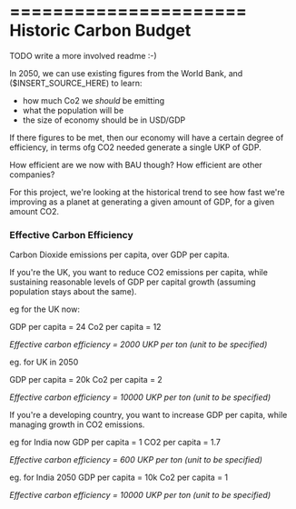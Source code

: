 ======================
Historic Carbon Budget
======================
TODO write a more involved readme :-)

In 2050, we can use existing figures from the World Bank, and ($INSERT_SOURCE_HERE) to learn:

* how much Co2 we _should_ be emitting
* what the population will be
* the size of economy should be in USD/GDP

If there figures to be met, then our economy will have a certain degree of efficiency, in terms ofg CO2 needed generate a single UKP of GDP.

How efficient are we now with BAU though? How efficient are other companies?

For this project, we're looking at the historical trend to see how fast we're improving as a planet at generating a given amount of GDP, for a given amount CO2.

### Effective Carbon Efficiency

Carbon Dioxide emissions per capita, over GDP per capita.

If you're the UK, you want to reduce CO2 emissions per capita, while sustaining reasonable levels of GDP per capital growth (assuming population stays about the same).

eg for the UK now:

GDP per capita = 24
Co2 per capita = 12

_Effective carbon efficiency = 2000 UKP per ton (unit to be specified)_

eg. for UK in 2050

GDP per capita = 20k
Co2 per capita = 2

_Effective carbon efficiency = 10000 UKP per ton (unit to be specified)_

If you're a developing country, you want to increase GDP per capita, while managing growth in CO2 emissions.

eg for India now
GDP per capita = 1
CO2 per capita = 1.7

_Effective carbon efficiency = 600 UKP per ton (unit to be specified)_

eg. for India 2050
GDP per capita = 10k
Co2 per capita = 1

_Effective carbon efficiency = 10000 UKP per ton (unit to be specified)_